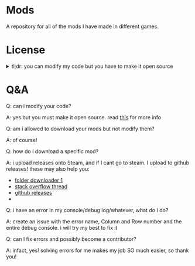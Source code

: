 # Mods
A repository for all of the mods I have made in different games.


# License

<details>
  <summary>tl;dr: you can modify my code but you have to make it open source</summary>
  This repository (and all my mods) are hosted under the GNU Public License v3. You are able to download, use and modify my code as long as you do not distribute closed source versions. This means if you modify my code, you MUST make it open source.
</details>

# Q&A

Q: can i modify your code?

A: yes but you must make it open source. read [this](#license) for more info


Q: am i allowed to download your mods but not modify them?

A: of course!

Q: how do I download a specific mod?

A: i upload releases onto Steam, and if I cant go to steam. I upload to github releases! these may also help you:
- [folder downloader 1](https://download-directory.github.io/)
- [stack overflow thread](https://stackoverflow.com/questions/7106012/download-a-single-folder-or-directory-from-a-github-repo)
- [github releases](https://github.com/Just-a-Unity-Dev/mods/releases)
- 

Q: i have an error in my console/debug log/whatever, what do I do?

A: create an issue with the error name, Column and Row number and the entire debug console. i will try my best to fix it


Q: can I fix errors and possibly become a contributor?

A: infact, yes! solving errors for me makes my job SO much easier, so thank you!
